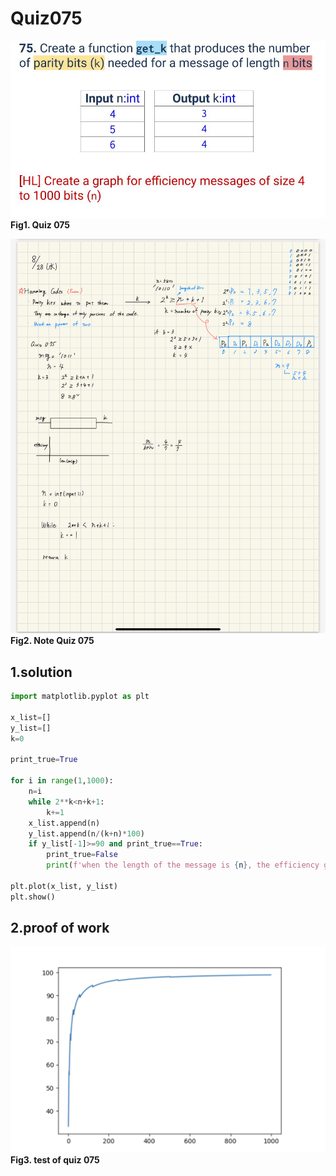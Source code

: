 # Quiz075
![quiz_075.jpg](..%2FImage%2Fqustion%2Fquiz_075.jpg)
**Fig1. Quiz 075**

![quiz_075.jpeg](..%2FImage%2Fquiz_075.jpeg)
**Fig2. Note Quiz 075**

## 1.solution
```.py
import matplotlib.pyplot as plt

x_list=[]
y_list=[]
k=0

print_true=True

for i in range(1,1000):
    n=i
    while 2**k<n+k+1:
        k+=1
    x_list.append(n)
    y_list.append(n/(k+n)*100)
    if y_list[-1]>=90 and print_true==True:
        print_true=False
        print(f'when the length of the message is {n}, the efficiency gets bigger than 90%')

plt.plot(x_list, y_list)
plt.show()
```

## 2.proof of work
![quiz_075.png](..%2FImage%2Fevidence%2Fquiz_075.png)
**Fig3. test of quiz 075**


